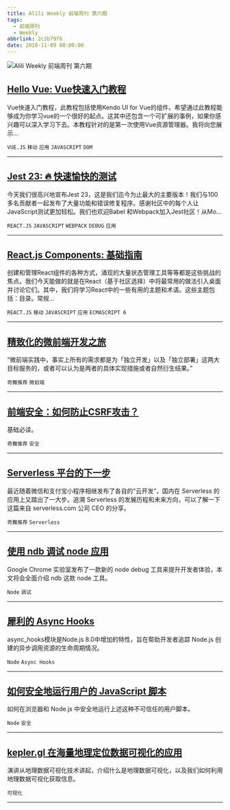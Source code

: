 ```yaml
---
title: Alili Weekly 前端周刊 第六期
tags:
  - 前端周刊
  - Weekly
abbrlink: 2c2b79f6
date: 2018-11-09 00:00:00
---
```

![Alili Weekly 前端周刊 第六期](https://static.alili.tech/images/github_49.png)
##   [Hello Vue: Vue快速入门教程](https://www.zcfy.cc/article/hello-vue-a-quick-tutorial-on-getting-started-with-vue)  
 
Vue快速入门教程，此教程包括使用Kendo UI for Vue的组件。希望通过此教程能够成为你学习vue的一个很好的起点。这其中还包含一个可扩展的事例，如果你感兴趣可以深入学习下去。本教程针对的是第一次使用Vue资源管理器。我将向您展示... 

`VUE.JS` `移动` `应用` `JAVASCRIPT` `DOM` 


---
##   [Jest 23: 🔥 快速愉快的测试](https://www.zcfy.cc/article/jest-23-blazing-fast-delightful-testing)  
 
今天我们很高兴地宣布Jest 23，这是我们迄今为止最大的主要版本！我们与100多名贡献者一起发布了大量功能和错误修复程序。感谢社区中的每个人让JavaScript测试更加轻松。我们也欢迎Babel 和Webpack加入Jest社区！从Mo... 

`REACT.JS` `JAVASCRIPT` `WEBPACK` `DEBUG` `应用` 


---
##   [React.js Components: 基础指南](https://www.zcfy.cc/article/reactjs-components-learning-the-basics)  
 
创建和管理React组件的各种方式，涌现的大量状态管理工具等等都是这些挑战的焦点。我们今天能做的就是在React（基于社区选择）中将最常用的做法引入桌面并讨论它们。其中，我们将学习React中的一些有用的主题和术语。这些主题包括：目录。常规... 

`REACT.JS` `移动` `JAVASCRIPT` `应用` `ECMASCRIPT 6` 


---
##   [精致化的微前端开发之旅](https://zhuanlan.zhihu.com/p/46284079)  
 
“微前端实践中，事实上所有的需求都是为「独立开发」以及「独立部署」这两大目标服务的，或者可以认为是两者的具体实现措施或者自然衍生结果。” 

`奇舞推荐` `微前端` 


---
##   [前端安全：如何防止CSRF攻击？](https://juejin.im/post/5bc009996fb9a05d0a055192)  
 
基础必读。 

`奇舞推荐` `安全` 


---
##   [Serverless 平台的下一步](https://zhuanlan.zhihu.com/p/45490300)  
 
最近随着微信和支付宝小程序相继发布了各自的“云开发”，国内在 Serverless 的应用上又踏出了一大步。追溯 Serverless 的发展历程和未来方向，可以了解一下这篇来自 serverless.com 公司 CEO 的分享。 

`奇舞推荐` `Serverless` 


---
##   [使用 ndb 调试 node 应用](https://zhuanlan.zhihu.com/p/45851471)  
 
Google Chrome 实验室发布了一款新的 node debug 工具来提升开发者体验，本文将会全面介绍 ndb 这款 node 工具。 

`Node` `调试` 


---
##   [犀利的 Async Hooks](https://mp.weixin.qq.com/s/2OmDczxmBBimFWslqCV0xg)  
 
async_hooks模块是Node.js 8.0中增加的特性，旨在帮助开发者追踪 Node.js 创建的异步调用资源的生命周期情况。 

`Node` `Async Hooks` 


---
##   [如何安全地运行用户的 JavaScript 脚本](https://zhuanlan.zhihu.com/p/46571509)  
 
如何在浏览器和 Node.js 中安全地运行上述这种不可信任的用户脚本。 

`Node` `安全` 


---
##   [kepler.gl 在海量地理定位数据可视化的应用](https://mp.weixin.qq.com/s/goTM_E8pn8gPUKa0hlE0Dg)  
 
演讲从地理数据可视化技术讲起，介绍什么是地理数据可视化，以及我们如何利用地理数据可视化获取信息。 

`可视化` 


---

